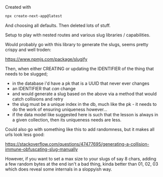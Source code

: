 Created with

```bash
npx create-next-app@latest
```

And choosing all defaults. Then deleted lots of stuff.

Setup to play with nested routes and various slug libraries / capabilities.

Would probably go with this library to generate the slugs, seems pretty crispy and well troden:

https://www.npmjs.com/package/slugify

Then, when either CREATING or updating the IDENTIFIER of the thing that needs to be slugged;

- in the database i'd have a pk that is a UUID that never ever changes
- an IDENTIFIER that _can_ change
- and would generate a slug based on the above via a method that would catch collisions and retry
- the slug must be a unique index in the db, much like the pk - it needs to do the work of ensuring uniqueness however...
- if the data model like suggested here is such that the lesson is always in a given collection, then its uniqueness needs are less.

Could also go with something like this to add randomness, but it makes all urls look less good:

https://stackoverflow.com/questions/47477695/generating-a-collision-immune-obfuscating-slug-manually

However, if you want to set a max size to your slugs of say 8 chars, adding a few random bytes at the end isn't a bad thing, kinda better than 01, 02, 03 which does reveal some internals in a sloppyish way.
